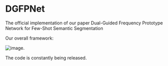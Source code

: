 # DGFPNet
The official implementation of our paper Dual-Guided Frequency Prototype Network for Few-Shot Semantic Segmentation

Our overall framework:


![image](https://github.com/GoWithTheWind3333/DGFPNet/assets/39591847/c096c8dd-79b0-4626-b233-aa7e657dc407).

The code is constantly being released.